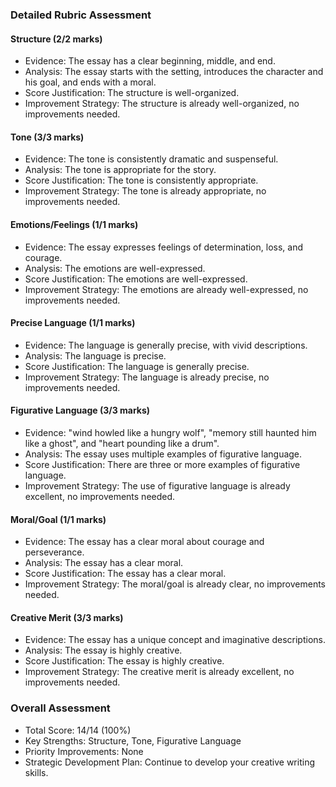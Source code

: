 ### Detailed Rubric Assessment

#### Structure (2/2 marks)

- Evidence: The essay has a clear beginning, middle, and end.
- Analysis: The essay starts with the setting, introduces the character and his goal, and ends with a moral.
- Score Justification: The structure is well-organized.
- Improvement Strategy: The structure is already well-organized, no improvements needed.

#### Tone (3/3 marks)

- Evidence: The tone is consistently dramatic and suspenseful.
- Analysis: The tone is appropriate for the story.
- Score Justification: The tone is consistently appropriate.
- Improvement Strategy: The tone is already appropriate, no improvements needed.

#### Emotions/Feelings (1/1 marks)

- Evidence: The essay expresses feelings of determination, loss, and courage.
- Analysis: The emotions are well-expressed.
- Score Justification: The emotions are well-expressed.
- Improvement Strategy: The emotions are already well-expressed, no improvements needed.

#### Precise Language (1/1 marks)

- Evidence: The language is generally precise, with vivid descriptions.
- Analysis: The language is precise.
- Score Justification: The language is generally precise.
- Improvement Strategy: The language is already precise, no improvements needed.

#### Figurative Language (3/3 marks)

- Evidence: "wind howled like a hungry wolf", "memory still haunted him like a ghost", and "heart pounding like a drum".
- Analysis: The essay uses multiple examples of figurative language.
- Score Justification: There are three or more examples of figurative language.
- Improvement Strategy: The use of figurative language is already excellent, no improvements needed.

#### Moral/Goal (1/1 marks)

- Evidence: The essay has a clear moral about courage and perseverance.
- Analysis: The essay has a clear moral.
- Score Justification: The essay has a clear moral.
- Improvement Strategy: The moral/goal is already clear, no improvements needed.

#### Creative Merit (3/3 marks)

- Evidence: The essay has a unique concept and imaginative descriptions.
- Analysis: The essay is highly creative.
- Score Justification: The essay is highly creative.
- Improvement Strategy: The creative merit is already excellent, no improvements needed.

### Overall Assessment

- Total Score: 14/14 (100%)
- Key Strengths: Structure, Tone, Figurative Language
- Priority Improvements: None
- Strategic Development Plan: Continue to develop your creative writing skills.
